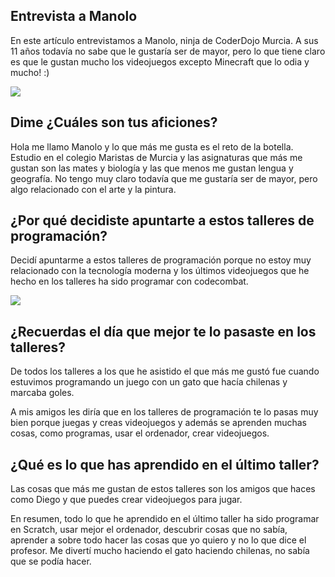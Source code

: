 ## Entrevista a Manolo

En este artículo entrevistamos a Manolo, ninja de CoderDojo Murcia. A sus 11 años todavía no sabe que le gustaría ser de mayor, pero lo que tiene claro es que le gustan mucho los videojuegos excepto Minecraft que lo odia y mucho! :)

![](1.png)

## Dime ¿Cuáles son tus aficiones? 

Hola me llamo Manolo y lo que más me gusta es el reto de la botella. Estudio en el colegio Maristas de Murcia y las asignaturas que más me gustan son las mates y biología y las que menos me gustan lengua y geografía. No tengo muy claro todavía que me gustaría ser de mayor, pero algo relacionado con el arte y la pintura.

## ¿Por qué decidiste apuntarte a estos talleres de programación?

Decidí apuntarme a estos talleres de programación porque no estoy muy relacionado con la tecnología moderna y los últimos videojuegos que he hecho en los talleres ha sido programar con codecombat.

![](2.png)

## ¿Recuerdas el día que mejor te lo pasaste en los talleres?

De todos los talleres a los que he asistido el que más me gustó fue cuando estuvimos programando un juego con un gato que hacía chilenas y marcaba goles.

A mis amigos les diría que en los talleres de programación te lo pasas muy bien porque juegas y creas videojuegos y además se aprenden muchas cosas, como programas, usar el ordenador, crear videojuegos.

## ¿Qué es lo que has aprendido en el último taller?

Las cosas que más me gustan de estos talleres son los amigos que haces como Diego y que puedes crear videojuegos para jugar.

En resumen, todo lo que he aprendido en el último taller ha sido programar en Scratch, usar mejor el ordenador, descubrir cosas que no sabía, aprender a sobre todo hacer las cosas que yo quiero y no lo que dice el profesor. Me divertí mucho haciendo el gato haciendo chilenas, no sabía que se podía hacer.
